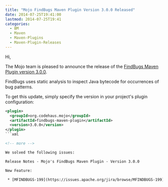 ```yaml
---
title: "Mojo FindBugs Maven Plugin Version 3.0.0 Released"
date: 2014-07-25T19:41:00
lastmod: 2014-07-25T19:41
categories:
  - BM
  - Maven
  - Maven-Plugins
  - Maven-Plugin-Releases
---
```

Hi,

The Mojo team is pleased to announce the release of the 
[FindBugs Maven Plugin version 3.0.0](http://mojo.codehaus.org/findbugs-maven-plugin/).

FindBugs uses static analysis to inspect Java bytecode for occurrences of bug patterns. 

To get this update, simply specify the version in your project's plugin configuration: 


```xml
<plugin>
  <groupId>org.codehaus.mojo</groupId>
  <artifactId>findbugs-maven-plugin</artifactId>
  <version>3.0.0</version>
</plugin>
```xml

<!-- more -->

We solved the following issues:

Release Notes - Mojo's FindBugs Maven Plugin - Version 3.0.0

New Feature:

 * [MFINDBUGS-199](https://issues.apache.org/jira/browse/MFINDBUGS-199) - Upgrade to Findbugs 3.0.0


